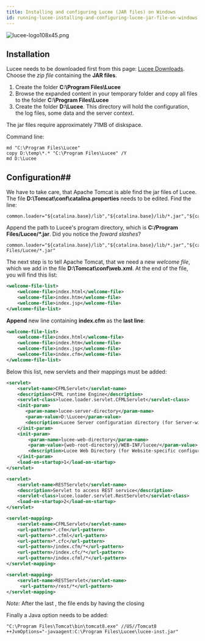 ```yaml
---
title: Installing and configuring Lucee (JAR files) on Windows
id: running-lucee-installing-and-configuring-lucee-jar-file-on-windows
---
```


![lucee-logo108x45.png](https://bitbucket.org/repo/rX87Rq/images/1133943380-lucee-logo108x45.png)
## Installation ##

Lucee needs to be downloaded first from this page: [Lucee Downloads](https://bitbucket.org/lucee/lucee/downloads). Choose the *zip file* containing the **JAR files**.

1. Create the folder **C:\Program Files\Lucee**
2. Browse the expanded content in your temporary folder and copy all files to the folder **C:\Program Files\Lucee**
3. Create the folder **D:\Lucee**. This directory will hold the configuration, the log files, some data and the server context.

The jar files require approximately 71MB of diskspace.

Command line:

```
md "C:\Program Files\Lucee"
copy D:\temp\*.* "C:\Program Files\Lucee" /Y
md D:\Lucee
```

## Configuration##

We have to take care, that Apache Tomcat is able find the jar files of Lucee. The file **D:\Tomcat\conf\catalina.properties** needs to be edited. Find the line:

```
common.loader="${catalina.base}/lib","${catalina.base}/lib/*.jar","${catalina.home}/lib","${catalina.home}/lib/*.jar"
```
Append the path to Lucee's program directory, which is **C:/Program Files/Lucee/*.jar**. Did you notice the *foward slashes*?

```
common.loader="${catalina.base}/lib","${catalina.base}/lib/*.jar","${catalina.home}/lib","${catalina.home}/lib/*.jar","C:/Program Files/Lucee/*.jar"
```

The next step is to tell Apache Tomcat, that we need a new *welcome file*, which we add in the file **D:\Tomcat\conf\web.xml**. At the end of the file, you will find this list:

```xml
<welcome-file-list>
    <welcome-file>index.html</welcome-file>
    <welcome-file>index.htm</welcome-file>
    <welcome-file>index.jsp</welcome-file>
</welcome-file-list>
```

**Append** new line containing **index.cfm** as the **last line**:

```xml
<welcome-file-list>
    <welcome-file>index.html</welcome-file>
    <welcome-file>index.htm</welcome-file>
    <welcome-file>index.jsp</welcome-file>
    <welcome-file>index.cfm</welcome-file>
</welcome-file-list>
```

Below this list, new servlets and their mappings must be added:

```xml
<servlet>
    <servlet-name>CFMLServlet</servlet-name>
    <description>CFML runtime Engine</description>
    <servlet-class>lucee.loader.servlet.CFMLServlet</servlet-class>
    <init-param>
       <param-name>lucee-server-directory</param-name>
       <param-value>D:\Lucee</param-value>
       <description>Lucee Server configuration directory (for Server-wide configurations, settings, and libraries)</description>
    </init-param>
    <init-param>
        <param-name>lucee-web-directory</param-name>
        <param-value>{web-root-directory}/WEB-INF/lucee/</param-value>
        <description>Lucee Web Directory (for Website-specific configurations, settings, and libraries)</description>
    </init-param>
    <load-on-startup>1</load-on-startup>
</servlet>

<servlet>
    <servlet-name>RESTServlet</servlet-name>
    <description>Servlet to access REST service</description>
    <servlet-class>lucee.loader.servlet.RestServlet</servlet-class>
    <load-on-startup>2</load-on-startup>
</servlet>

<servlet-mapping>
    <servlet-name>CFMLServlet</servlet-name>
    <url-pattern>*.cfm</url-pattern>
    <url-pattern>*.cfml</url-pattern>
    <url-pattern>*.cfc</url-pattern>
    <url-pattern>/index.cfm/*</url-pattern>
    <url-pattern>/index.cfc/*</url-pattern>
    <url-pattern>/index.cfml/*</url-pattern>
</servlet-mapping>

<servlet-mapping>
    <servlet-name>RESTServlet</servlet-name>
     <url-pattern>/rest/*</url-pattern>
</servlet-mapping>
```

*Note:* After the last  **</servlet-mapping>**, the file ends by having the closing **</web-app>**

Finally a Java option needs to be added:

```
"C:\Program Files\Tomcat\bin\tomcat8.exe" //US//Tomcat8 ++JvmOptions="-javaagent:C:\Program Files\Lucee\lucee-inst.jar"
```
